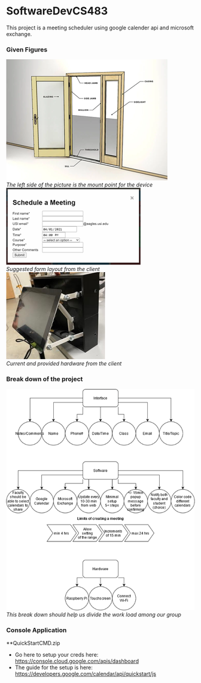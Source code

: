 # SoftwareDevCS483
This project is a meeting scheduler using google calender api and microsoft exchange.

### Given Figures
![](./Picture1.png)<br/>
*The left side of the picture is the mount point for the device*<br/>
![](./Picture2.png)<br/>
*Suggested form layout from the client*<br/>
![](./Picture3.png)<br/>
*Current and provided hardware from the client*<br/>

### Break down of the project
![](./Flowchart_Project.png)<br/>
*This break down should help us divide the work load among our group*<br/>

### Console Application
**QuickStartCMD.zip
* Go here to setup your creds here: https://console.cloud.google.com/apis/dashboard
* The guide for the setup is here: https://developers.google.com/calendar/api/quickstart/js
